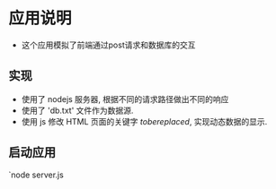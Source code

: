 # 应用说明
* 这个应用模拟了前端通过post请求和数据库的交互

## 实现
* 使用了 nodejs 服务器, 根据不同的请求路径做出不同的响应
* 使用了 'db.txt' 文件作为数据源.
* 使用 js 修改 HTML 页面的关键字 $tobereplaced$, 实现动态数据的显示.

## 启动应用

`node server.js



